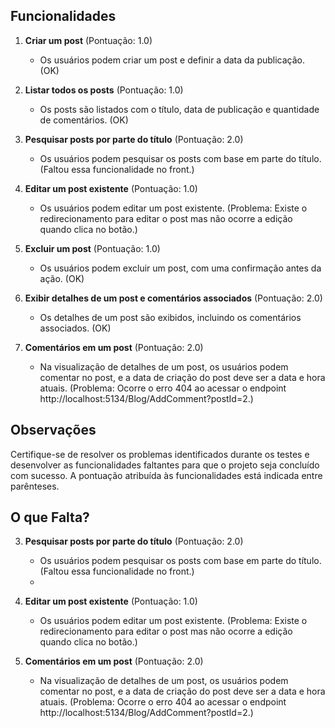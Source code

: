 ## Funcionalidades

1. **Criar um post** (Pontuação: 1.0)
   - Os usuários podem criar um post e definir a data da publicação. (OK)

2. **Listar todos os posts** (Pontuação: 1.0)
   - Os posts são listados com o título, data de publicação e quantidade de comentários. (OK)

3. **Pesquisar posts por parte do título** (Pontuação: 2.0)
   - Os usuários podem pesquisar os posts com base em parte do título. (Faltou essa funcionalidade no front.)

4. **Editar um post existente** (Pontuação: 1.0)
   - Os usuários podem editar um post existente. (Problema: Existe o redirecionamento para editar o post mas não ocorre a edição quando clica no botão.)

5. **Excluir um post** (Pontuação: 1.0)
   - Os usuários podem excluir um post, com uma confirmação antes da ação. (OK)

6. **Exibir detalhes de um post e comentários associados** (Pontuação: 2.0)
   - Os detalhes de um post são exibidos, incluindo os comentários associados. (OK)

7. **Comentários em um post** (Pontuação: 2.0)
   - Na visualização de detalhes de um post, os usuários podem comentar no post, e a data de criação do post deve ser a data e hora atuais. (Problema: Ocorre o erro 404 ao acessar o endpoint http://localhost:5134/Blog/AddComment?postId=2.)

## Observações

Certifique-se de resolver os problemas identificados durante os testes e desenvolver as funcionalidades faltantes para que o projeto seja concluído com sucesso. A pontuação atribuída às funcionalidades está indicada entre parênteses.

## O que Falta?

3. **Pesquisar posts por parte do título** (Pontuação: 2.0)
   - Os usuários podem pesquisar os posts com base em parte do título. (Faltou essa funcionalidade no front.)
   - 
4. **Editar um post existente** (Pontuação: 1.0)
   - Os usuários podem editar um post existente. (Problema: Existe o redirecionamento para editar o post mas não ocorre a edição quando clica no botão.)
  
7. **Comentários em um post** (Pontuação: 2.0)
   - Na visualização de detalhes de um post, os usuários podem comentar no post, e a data de criação do post deve ser a data e hora atuais. (Problema: Ocorre o erro 404 ao acessar o endpoint http://localhost:5134/Blog/AddComment?postId=2.)

